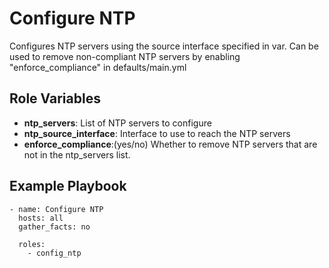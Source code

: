 # Configure NTP

Configures NTP servers using the source interface specified in var. Can be used to remove non-compliant NTP servers by enabling "enforce_compliance" in defaults/main.yml

## Role Variables

- **ntp_servers**: List of NTP servers to configure
- **ntp_source_interface**: Interface to use to reach the NTP servers
- **enforce_compliance**:(yes/no) Whether to remove NTP servers that are not in the ntp_servers list.

## Example Playbook

```
- name: Configure NTP
  hosts: all
  gather_facts: no

  roles:
    - config_ntp

```
